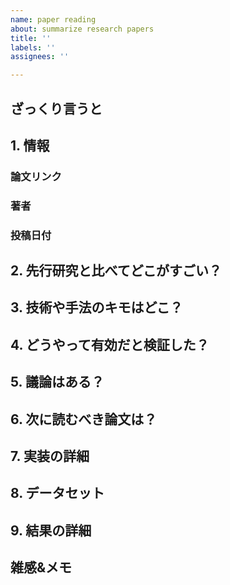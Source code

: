 ```yaml
---
name: paper reading
about: summarize research papers
title: ''
labels: ''
assignees: ''

---
```


## ざっくり言うと

## 1. 情報
### 論文リンク

### 著者

### 投稿日付

## 2. 先行研究と比べてどこがすごい？

## 3. 技術や手法のキモはどこ？

## 4. どうやって有効だと検証した？

## 5. 議論はある？

## 6. 次に読むべき論文は？

## 7. 実装の詳細

## 8. データセット

## 9. 結果の詳細

## 雑感&メモ
